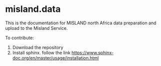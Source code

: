 # misland.data

This is the documentation for MISLAND north Africa data preparation and upload to the Misland Service.

To contribute:
 1. Download the repository
 2. Install sphinx. follow the link https://www.sphinx-doc.org/en/master/usage/installation.html
 
 
